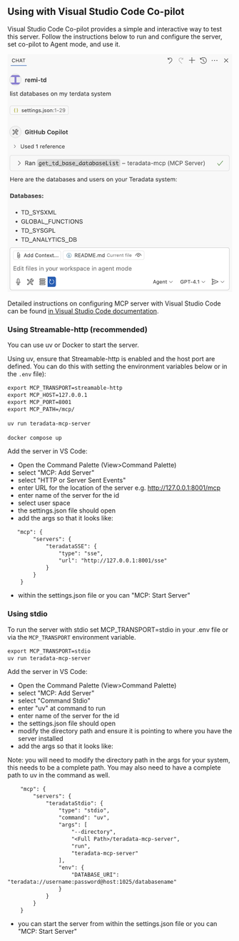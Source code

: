 ## Using with Visual Studio Code Co-pilot

Visual Studio Code Co-pilot provides a simple and interactive way to test this server. 
Follow the instructions below to run and configure the server, set co-pilot to Agent mode, and use it.

![alt text](../media/copilot-agent.png)

Detailed instructions on configuring MCP server with Visual Studio Code can be found [in Visual Studio Code documentation](https://code.visualstudio.com/docs/copilot/chat/mcp-servers).


### Using Streamable-http (recommended)

You can use uv or Docker to start the server.

Using uv, ensure that Streamable-http is enabled and the host port are defined. You can do this with setting the environment variables below or in the `.env` file):

```
export MCP_TRANSPORT=streamable-http
export MCP_HOST=127.0.0.1
export MCP_PORT=8001
export MCP_PATH=/mcp/

uv run teradata-mcp-server

docker compose up
```

Add the server in VS Code:

- Open the Command Palette (View>Command Palette)
- select "MCP: Add Server"
- select "HTTP or Server Sent Events"
- enter URL for the location of the server e.g. http://127.0.0.1:8001/mcp
- enter name of the server for the id
- select user space
- the settings.json file should open
- add the args so that it looks like:
```
   "mcp": {
        "servers": {
            "teradataSSE": {
                "type": "sse",
                "url": "http://127.0.0.1:8001/sse"
            }
        }
    }
```
- within the settings.json file or you can "MCP: Start Server"  
 
### Using stdio
To run the server with stdio set MCP_TRANSPORT=stdio in your .env file or via the `MCP_TRANSPORT` environment variable.

```
export MCP_TRANSPORT=stdio
uv run teradata-mcp-server
```

Add the server in VS Code:

- Open the Command Palette (View>Command Palette)
- select "MCP: Add Server"
- select "Command Stdio"
- enter "uv" at command to run
- enter name of the server for the id
- the settings.json file should open
- modify the directory path and ensure it is pointing to where you have the server installed
- add the args so that it looks like:

Note: you will need to modify the directory path in the args for your system, this needs to be a complete path.  You may also need to have a complete path to uv in the command as well.
```
    "mcp": {
        "servers": {
            "teradataStdio": {
                "type": "stdio",
                "command": "uv",
                "args": [
                    "--directory",
                    "<Full Path>/teradata-mcp-server",
                    "run",
                    "teradata-mcp-server"
                ],
                "env": {
                    "DATABASE_URI": "teradata://username:password@host:1025/databasename"
                }
            }
        }
    }
```
- you can start the server from within the settings.json file or you can "MCP: Start Server"
